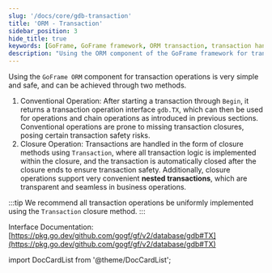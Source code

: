 ```yaml
---
slug: '/docs/core/gdb-transaction'
title: 'ORM - Transaction'
sidebar_position: 3
hide_title: true
keywords: [GoFrame, GoFrame framework, ORM transaction, transaction handling, closure operation, transaction safety, nested transaction, database, transaction interface, Go development]
description: "Using the ORM component of the GoFrame framework for transaction operations is very simple and safe, with two methods: conventional operation and closure operation. Conventional operation begins a transaction with Begin, returning a transaction interface gdb.TX, while closure operation encapsulates transaction logic using the Transaction method and automatically manages transaction closure, supporting nested transactions. It is recommended to use closure operation to ensure transaction safety."
---
```


Using the `GoFrame ORM` component for transaction operations is very simple and safe, and can be achieved through two methods.

1. Conventional Operation: After starting a transaction through `Begin`, it returns a transaction operation interface `gdb.TX`, which can then be used for operations and chain operations as introduced in previous sections. Conventional operations are prone to missing transaction closures, posing certain transaction safety risks.
2. Closure Operation: Transactions are handled in the form of closure methods using `Transaction`, where all transaction logic is implemented within the closure, and the transaction is automatically closed after the closure ends to ensure transaction safety. Additionally, closure operations support very convenient **nested transactions**, which are transparent and seamless in business operations.

:::tip
We recommend all transaction operations be uniformly implemented using the `Transaction` closure method.
:::

Interface Documentation: [https://pkg.go.dev/github.com/gogf/gf/v2/database/gdb#TX](https://pkg.go.dev/github.com/gogf/gf/v2/database/gdb#TX)

import DocCardList from '@theme/DocCardList';

<DocCardList />